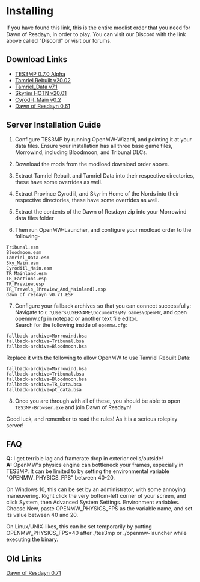 # Installing
If you have found this link, this is the entire modlist order that you need for Dawn of Resdayn, in order to play. You can visit our Discord with the link above called "Discord" or visit our forums.

## Download Links

* [TES3MP 0.7.0 Alpha](https://github.com/TES3MP/openmw-tes3mp/releases/tag/0.7.0-alpha)  
* [Tamriel Rebuilt v20.02](https://www.nexusmods.com/morrowind/mods/42145?tab=files)
* [Tamriel_Data v7.1](https://www.nexusmods.com/morrowind/mods/44537?tab=files)
* [Skyrim HOTN v20.01](https://www.nexusmods.com/morrowind/mods/44921?tab=files)
* [Cyrodiil_Main v0.2](https://www.nexusmods.com/morrowind/mods/44922?tab=files)
* [Dawn of Resdayn 0.61](https://drive.google.com/file/d/1Kz3M9udayXR4H9Ba2azbGPhmax5ZFRgT/view?usp=sharing)


## Server Installation Guide

1. Configure TES3MP by running OpenMW-Wizard, and pointing it at your data files. Ensure your installation has all three base game files, Morrowind, including  Bloodmoon, and Tribunal DLCs.

2. Download the mods from the modload download order above.

3. Extract Tamriel Rebuilt and Tamriel Data into their respective directories, these have some overrides as well.

4. Extract Province Cyrodiil, and Skyrim Home of the Nords into their respective directories, these have some overrides as well.

5. Extract the contents of the Dawn of Resdayn zip into your Morrowind data files folder

6. Then run OpenMW-Launcher, and configure your modload order to the following-
```
Tribunal.esm
Bloodmoon.esm
Tamriel_Data.esm
Sky_Main.esm
Cyrodiil_Main.esm
TR_Mainland.esm
TR_Factions.esp
TR_Preview.esp
TR_Travels_(Preview_And_Mainland).esp
dawn_of_resdayn_v0.71.ESP
```
7. Configure your fallback archives so that you can connect successfully:\
Navigate to ``C:\Users\USERNAME\Documents\My Games\OpenMW``, and open openmw.cfg in notepad or another text file editor.\
Search for the following inside of ``openmw.cfg``:
```
fallback-archive=Morrowind.bsa
fallback-archive=Tribunal.bsa
fallback-archive=Bloodmoon.bsa
```
Replace it with the following to allow OpenMW to use Tamriel Rebuilt Data:
```
fallback-archive=Morrowind.bsa
fallback-archive=Tribunal.bsa
fallback-archive=Bloodmoon.bsa
fallback-archive=TR_Data.bsa
fallback-archive=pt_data.bsa
```
8. Once you are through with all of these, you should be able to open ``TES3MP-Browser.exe`` and join Dawn of Resdayn!

Good luck, and remember to read the rules! As it is a serious roleplay server!

## FAQ

**Q:** I get terrible lag and framerate drop in exterior cells/outside!\
**A:** OpenMW's physics engine can bottleneck your frames, especially in TES3MP. It can be limited to by setting the environmental variable "OPENMW_PHYSICS_FPS" between 40-20.

On Windows 10, this can be set by an administrator, with some annoying maneuvering. Right click the very bottom-left corner of your screen, and click System, then Advanced System Settings. Environment variables. Choose New, paste OPENMW_PHYSICS_FPS as the variable name, and set its value between 40 and 20.

On Linux/UNIX-likes, this can be set temporarily by putting OPENMW_PHYSICS_FPS=40 after ./tes3mp or ./openmw-launcher while executing the binary.

## Old Links
[Dawn of Resdayn 0.71](https://drive.google.com/file/d/1EM81mOMWFPZUGPi5gN1FBqUpf3swOlTh/view?usp=sharing)
